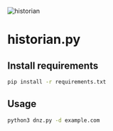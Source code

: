 ![historian](Dnz.png)
# historian.py
   
## Install requirements 
 ```bash
 pip install -r requirements.txt
 ```
## Usage
 ```bash
 python3 dnz.py -d example.com
 ```
